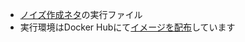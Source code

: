 - [ノイズ作成ネタ](https://note.com/quark_gabber/n/nb9212a3f7af6)の実行ファイル
- 実行環境はDocker Hubにて[イメージを配布](https://hub.docker.com/r/quark925/pymc3_on_jupyter)しています